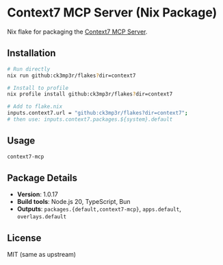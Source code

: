 # Context7 MCP Server (Nix Package)

Nix flake for packaging the [Context7 MCP Server](https://github.com/upstash/context7).

## Installation

```bash
# Run directly
nix run github:ck3mp3r/flakes?dir=context7

# Install to profile  
nix profile install github:ck3mp3r/flakes?dir=context7

# Add to flake.nix
inputs.context7.url = "github:ck3mp3r/flakes?dir=context7";
# then use: inputs.context7.packages.${system}.default
```

## Usage

```bash
context7-mcp
```

## Package Details

- **Version**: 1.0.17
- **Build tools**: Node.js 20, TypeScript, Bun
- **Outputs**: `packages.{default,context7-mcp}`, `apps.default`, `overlays.default`

## License

MIT (same as upstream)
